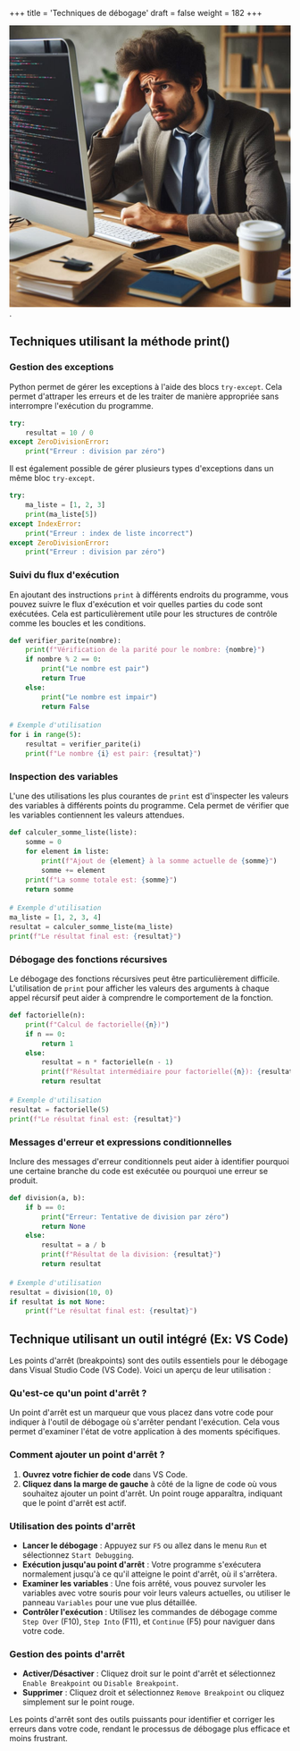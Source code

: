 +++
title = 'Techniques de débogage'
draft = false
weight = 182
+++

![Débogage](tech-debog.jpg?width=25vw).

## Techniques utilisant la méthode print()

### Gestion des exceptions

Python permet de gérer les exceptions à l'aide des blocs `try-except`. Cela permet d'attraper les erreurs et de les traiter de manière appropriée sans interrompre l'exécution du programme.

```python
try:
    resultat = 10 / 0
except ZeroDivisionError:
    print("Erreur : division par zéro")
```

Il est également possible de gérer plusieurs types d'exceptions dans un même bloc `try-except`.

```python
try:
    ma_liste = [1, 2, 3]
    print(ma_liste[5])
except IndexError:
    print("Erreur : index de liste incorrect")
except ZeroDivisionError:
    print("Erreur : division par zéro")
```

### Suivi du flux d'exécution

En ajoutant des instructions `print` à différents endroits du programme, vous pouvez suivre le flux d'exécution et voir quelles parties du code sont exécutées. 
Cela est particulièrement utile pour les structures de contrôle comme les boucles et les conditions.

```python
def verifier_parite(nombre):
    print(f"Vérification de la parité pour le nombre: {nombre}")
    if nombre % 2 == 0:
        print("Le nombre est pair")
        return True
    else:
        print("Le nombre est impair")
        return False

# Exemple d'utilisation
for i in range(5):
    resultat = verifier_parite(i)
    print(f"Le nombre {i} est pair: {resultat}")
```

### Inspection des variables

L'une des utilisations les plus courantes de `print` est d'inspecter les valeurs des variables à différents points du programme. 
Cela permet de vérifier que les variables contiennent les valeurs attendues.

```python
def calculer_somme_liste(liste):
    somme = 0
    for element in liste:
        print(f"Ajout de {element} à la somme actuelle de {somme}")
        somme += element
    print(f"La somme totale est: {somme}")
    return somme

# Exemple d'utilisation
ma_liste = [1, 2, 3, 4]
resultat = calculer_somme_liste(ma_liste)
print(f"Le résultat final est: {resultat}")
```

### Débogage des fonctions récursives

Le débogage des fonctions récursives peut être particulièrement difficile. L'utilisation de `print` pour afficher les valeurs des arguments à chaque appel récursif peut aider à comprendre le comportement de la fonction.

```python
def factorielle(n):
    print(f"Calcul de factorielle({n})")
    if n == 0:
        return 1
    else:
        resultat = n * factorielle(n - 1)
        print(f"Résultat intermédiaire pour factorielle({n}): {resultat}")
        return resultat

# Exemple d'utilisation
resultat = factorielle(5)
print(f"Le résultat final est: {resultat}")
```

### Messages d'erreur et expressions conditionnelles

Inclure des messages d'erreur conditionnels peut aider à identifier pourquoi une certaine branche du code est exécutée ou pourquoi une erreur se produit.

```python
def division(a, b):
    if b == 0:
        print("Erreur: Tentative de division par zéro")
        return None
    else:
        resultat = a / b
        print(f"Résultat de la division: {resultat}")
        return resultat

# Exemple d'utilisation
resultat = division(10, 0)
if resultat is not None:
    print(f"Le résultat final est: {resultat}")
```

## Technique utilisant un outil intégré (Ex: VS Code)

Les points d'arrêt (breakpoints) sont des outils essentiels pour le débogage dans Visual Studio Code (VS Code). Voici un aperçu de leur utilisation :

### Qu'est-ce qu'un point d'arrêt ?

Un point d'arrêt est un marqueur que vous placez dans votre code pour indiquer à l'outil de débogage où s'arrêter pendant l'exécution. Cela vous permet d'examiner l'état de votre application à des moments spécifiques.

### Comment ajouter un point d'arrêt ?

1. **Ouvrez votre fichier de code** dans VS Code.
2. **Cliquez dans la marge de gauche** à côté de la ligne de code où vous souhaitez ajouter un point d'arrêt. Un point rouge apparaîtra, indiquant que le point d'arrêt est actif.

### Utilisation des points d'arrêt

- **Lancer le débogage** : Appuyez sur `F5` ou allez dans le menu `Run` et sélectionnez `Start Debugging`.
- **Exécution jusqu'au point d'arrêt** : Votre programme s'exécutera normalement jusqu'à ce qu'il atteigne le point d'arrêt, où il s'arrêtera.
- **Examiner les variables** : Une fois arrêté, vous pouvez survoler les variables avec votre souris pour voir leurs valeurs actuelles, ou utiliser le panneau `Variables` pour une vue plus détaillée.
- **Contrôler l'exécution** : Utilisez les commandes de débogage comme `Step Over` (F10), `Step Into` (F11), et `Continue` (F5) pour naviguer dans votre code.

### Gestion des points d'arrêt

- **Activer/Désactiver** : Cliquez droit sur le point d'arrêt et sélectionnez `Enable Breakpoint` ou `Disable Breakpoint`.
- **Supprimer** : Cliquez droit et sélectionnez `Remove Breakpoint` ou cliquez simplement sur le point rouge.

Les points d'arrêt sont des outils puissants pour identifier et corriger les erreurs dans votre code, rendant le processus de débogage plus efficace et moins frustrant.